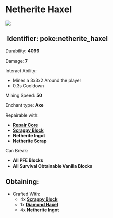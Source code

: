 # Netherite Haxel

![](https://github.com/ItsMePok/PFE/assets/136857747/9730d9d1-bbdf-4495-aaf3-79d7c931af3e)

## <img src="https://minecraft.wiki/images/Name_Tag_JE2_BE2.png?cbdc1" alt="" data-size="line"> Identifier: **poke:netherite\_haxel**

Durability: **4096**

Damage: **7**

Interact Ability:

* Mines a 3x3x2 Around the player
* 0.3s Cooldown

Mining Speed: **50**

Enchant type: **Axe**

Repairable with:

* [**Repair Core**](https://pfewiki.gitbook.io/home/items/cores/repair-core)
* [**Scrappy Block**](https://github.com/ItsMePok/PFE/wiki/Scrapppy-Block)
* **Netherite Ingot**
* **Netherite Scrap**

Can Break:

* **All PFE Blocks**
* **All Survival Obtainable Vanilla Blocks**

## Obtaining:

* Crafted With:
  * 4x [**Scrappy Block**](https://github.com/ItsMePok/PFE/wiki/Scrapppy-Block)
  * 1x [**Diamond Haxel**](https://github.com/ItsMePok/PFE/wiki/Diamond-Haxel)
  * 4x **Netherite Ingot**

